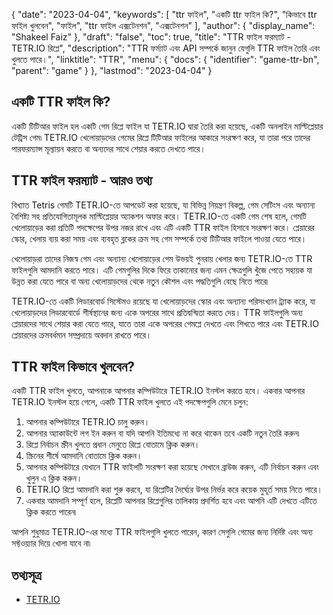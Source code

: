 {
  "date": "2023-04-04",
  "keywords": [
"ttr ফাইল",
"একটি ttr ফাইল কি?",
"কিভাবে ttr ফাইল খুলবেন",
"ফাইল",
"ttr ফাইল এক্সটেনশন",
"এক্সটেনশন"
],
  "author": {
    "display_name": "Shakeel Faiz"
},
  "draft": "false",
  "toc": true,
  "title": "TTR ফাইল ফরম্যাট - TETR.IO রিপ্লে",
  "description": "TTR ফর্ম্যাট এবং API সম্পর্কে জানুন যেগুলি TTR ফাইল তৈরি এবং খুলতে পারে।",
  "linktitle": "TTR",
  "menu": {
    "docs": {
      "identifier": "game-ttr-bn",
      "parent": "game"
}
},
  "lastmod": "2023-04-04"
}

## একটি TTR ফাইল কি?

একটি টিটিআর ফাইল হল একটি গেম রিপ্লে ফাইল যা TETR.IO দ্বারা তৈরি করা হয়েছে, একটি অনলাইন মাল্টিপ্লেয়ার টেট্রিস গেম৷ TETR.IO খেলোয়াড়দের গেমের রিপ্লে টিটিআর ফাইলের আকারে সংরক্ষণ করে, যা তারা পরে তাদের পারফরম্যান্স মূল্যায়ন করতে বা অন্যদের সাথে শেয়ার করতে দেখতে পারে।

## TTR ফাইল ফরম্যাট - আরও তথ্য

বিখ্যাত Tetris গেমটি TETR.IO-তে আপডেট করা হয়েছে, যা বিভিন্ন নিয়ন্ত্রণ বিকল্প, গেম সেটিংস এবং অন্যান্য বৈশিষ্ট্য সহ প্রতিযোগিতামূলক মাল্টিপ্লেয়ার অ্যাকশন অফার করে। TETR.IO-তে একটি গেম শেষ হলে, গেমটি খেলোয়াড়ের করা প্রতিটি পদক্ষেপের উপর নজর রাখে এবং এটি একটি TTR ফাইল হিসাবে সংরক্ষণ করে। প্লেয়ারের স্কোর, খেলায় ব্যয় করা সময় এবং ব্যবহৃত ব্লকের ক্রম সহ গেম সম্পর্কে তথ্য টিটিআর ফাইলে পাওয়া যেতে পারে।

খেলোয়াড়রা তাদের নিজস্ব গেম এবং অন্যান্য খেলোয়াড়ের গেম উভয়ই পুনরায় খেলার জন্য TETR.IO-তে TTR ফাইলগুলি আমদানি করতে পারে। এটি গেমগুলির দিকে ফিরে তাকানোর জন্য এমন ক্ষেত্রগুলি খুঁজে পেতে সহায়ক যা উন্নত করা যেতে পারে বা অন্য খেলোয়াড়দের থেকে নতুন কৌশল এবং পদ্ধতিগুলি বেছে নিতে পারে৷

TETR.IO-তে একটি লিডারবোর্ড সিস্টেমও রয়েছে যা খেলোয়াড়দের স্কোর এবং অন্যান্য পরিসংখ্যান ট্র্যাক করে, যা খেলোয়াড়দের লিডারবোর্ডে শীর্ষস্থানের জন্য একে অপরের সাথে প্রতিদ্বন্দ্বিতা করতে দেয়। TTR ফাইলগুলি অন্য প্লেয়ারদের সাথে শেয়ার করা যেতে পারে, যাতে তারা একে অপরের গেমপ্লে দেখতে এবং শিখতে পারে এবং TETR.IO প্লেয়ারদের ক্রমবর্ধমান সম্প্রদায়ে অবদান রাখতে পারে।

## TTR ফাইল কিভাবে খুলবেন?

একটি TTR ফাইল খুলতে, আপনাকে আপনার কম্পিউটারে TETR.IO ইনস্টল করতে হবে। একবার আপনার TETR.IO ইনস্টল হয়ে গেলে, একটি TTR ফাইল খুলতে এই পদক্ষেপগুলি মেনে চলুন:

1. আপনার কম্পিউটারে TETR.IO চালু করুন।
2. আপনার অ্যাকাউন্টে লগ ইন করুন বা যদি আপনি ইতিমধ্যে না করে থাকেন তবে একটি নতুন তৈরি করুন৷
3. রিপ্লে নির্বাচন স্ক্রীন খুলতে প্রধান মেনুতে রিপ্লে বোতামে ক্লিক করুন।
4. স্ক্রিনের শীর্ষে আমদানি বোতামে ক্লিক করুন।
5. আপনার কম্পিউটারে যেখানে TTR ফাইলটি সংরক্ষণ করা হয়েছে সেখানে ব্রাউজ করুন, এটি নির্বাচন করুন এবং খুলুন এ ক্লিক করুন।
6. TETR.IO রিপ্লে আমদানি করা শুরু করবে, যা রিপ্লেটির দৈর্ঘ্যের উপর নির্ভর করে কয়েক মুহূর্ত সময় নিতে পারে।
7. একবার আমদানি সম্পূর্ণ হলে, রিপ্লেটি আপনার রিপ্লেগুলির তালিকায় প্রদর্শিত হবে এবং আপনি এটি দেখতে এটিতে ক্লিক করতে পারেন৷

আপনি শুধুমাত্র TETR.IO-এর মধ্যে TTR ফাইলগুলি খুলতে পারেন, কারণ সেগুলি গেমের জন্য নির্দিষ্ট এবং অন্য সফ্টওয়্যার দিয়ে খোলা যাবে না৷

## তথ্যসূত্র
* [TETR.IO](https://tetris.wiki/TETR.IO)


